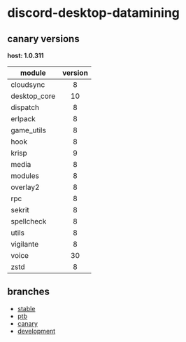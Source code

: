 # discord-desktop-datamining

## canary versions

**host: 1.0.311**

| module | version |
| ------ | :-----: |
| cloudsync | 8 |
| desktop_core | 10 |
| dispatch | 8 |
| erlpack | 8 |
| game_utils | 8 |
| hook | 8 |
| krisp | 9 |
| media | 8 |
| modules | 8 |
| overlay2 | 8 |
| rpc | 8 |
| sekrit | 8 |
| spellcheck | 8 |
| utils | 8 |
| vigilante | 8 |
| voice | 30 |
| zstd | 8 |

## branches

- [stable](https://github.com/OpenAsar/discord-desktop-datamining/tree/stable)
- [ptb](https://github.com/OpenAsar/discord-desktop-datamining/tree/ptb)
- [canary](https://github.com/OpenAsar/discord-desktop-datamining/tree/canary)
- [development](https://github.com/OpenAsar/discord-desktop-datamining/tree/development)